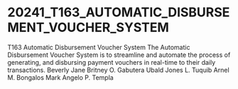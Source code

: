 
# 20241_T163_AUTOMATIC_DISBURSEMENT_VOUCHER_SYSTEM
T163 Automatic Disbursement Voucher System The Automatic Disbursement Voucher System is to streamline and automate the process of generating, and disbursing payment vouchers in real-time to their daily transactions. Beverly Jane Britney O. Gabutera Ubald Jones L. Tuquib Arnel M. Bongalos Mark Angelo P. Templa
